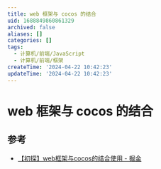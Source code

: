 ```yaml
---
title: web 框架与 cocos 的结合
uid: 1688849860861329
archived: false
aliases: []
categories: []
tags:
  - 计算机/前端/JavaScript
  - 计算机/前端/框架
createTime: '2024-04-22 10:42:23'
updateTime: '2024-04-22 10:42:23'
---
```


# web 框架与 cocos 的结合

## 参考

- [【初探】web框架与cocos的结合使用 - 掘金](https://juejin.cn/post/6949044814008549389)
